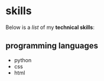 # skills

Below is a _list_ of my **technical skills**:

## programming languages

- python
- css
- html
